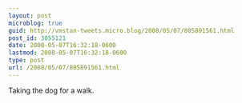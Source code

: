 ```yaml
---
layout: post
microblog: true
guid: http://vmstan-tweets.micro.blog/2008/05/07/805891561.html
post_id: 3055121
date: 2008-05-07T16:32:18-0600
lastmod: 2008-05-07T16:32:18-0600
type: post
url: /2008/05/07/805891561.html
---
```

Taking the dog for a walk.
